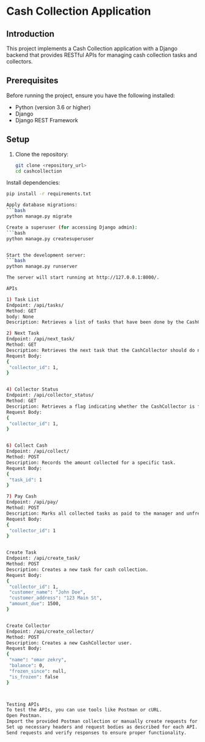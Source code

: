 # Cash Collection Application

## Introduction

This project implements a Cash Collection application with a Django backend that provides RESTful APIs for managing cash collection tasks and collectors.

## Prerequisites

Before running the project, ensure you have the following installed:
- Python (version 3.6 or higher)
- Django
- Django REST Framework

## Setup

1. Clone the repository:

   ```bash
   git clone <repository_url>
   cd cashcollection

   
Install dependencies:
   ```bash
   pip install -r requirements.txt

Apply database migrations:
   ```bash
   python manage.py migrate

Create a superuser (for accessing Django admin):
   ```bash
   python manage.py createsuperuser


Start the development server:
   ```bash
   python manage.py runserver

The server will start running at http://127.0.0.1:8000/.

APIs

1) Task List
Endpoint: /api/tasks/
Method: GET
body: None
Description: Retrieves a list of tasks that have been done by the CashCollector.

2) Next Task
Endpoint: /api/next_task/
Method: GET
Description: Retrieves the next task that the CashCollector should do now.
Request Body:
{
    "collector_id": 1,
}


4) Collector Status
Endpoint: /api/collector_status/
Method: GET
Description: Retrieves a flag indicating whether the CashCollector is frozen or not.
Request Body:
{
    "collector_id": 1,
}


6) Collect Cash
Endpoint: /api/collect/
Method: POST
Description: Records the amount collected for a specific task.
Request Body:
{
    "task_id": 1
}

7) Pay Cash
Endpoint: /api/pay/
Method: POST
Description: Marks all collected tasks as paid to the manager and unfreezes the CashCollector.
Request Body:
{
    "collector_id": 1
}


Create Task
Endpoint: /api/create_task/
Method: POST
Description: Creates a new task for cash collection.
Request Body:
{
    "collector_id": 1,
    "customer_name": "John Doe",
    "customer_address": "123 Main St",
    "amount_due": 1500,
}


Create Collector
Endpoint: /api/create_collector/
Method: POST
Description: Creates a new CashCollector user.
Request Body:
{
    "name": "omar zekry",
    "balance": 0,
    "frozen_since": null,
    "is_frozen": false
}



Testing APIs
To test the APIs, you can use tools like Postman or cURL.
Open Postman.
Import the provided Postman collection or manually create requests for each API endpoint.
Set up necessary headers and request bodies as described for each API.
Send requests and verify responses to ensure proper functionality.
